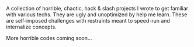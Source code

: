 A collection of horrible, chaotic, hack & slash projects I wrote to get familiar with various techs. They are ugly and unoptimized by help me learn.
These are self-imposed challenges with restraints meant to speed-run and internalize concepts.

More horrible codes coming soon...
